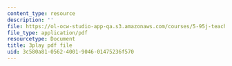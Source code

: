 ```yaml
---
content_type: resource
description: ''
file: https://ol-ocw-studio-app-qa.s3.amazonaws.com/courses/5-95j-teaching-college-level-science-and-engineering-fall-2015/3c580a8105624001904601475236f570_fqrOxeL-fwk.pdf
file_type: application/pdf
resourcetype: Document
title: 3play pdf file
uid: 3c580a81-0562-4001-9046-01475236f570
---
```

